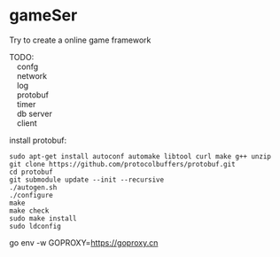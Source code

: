 
# gameSer

Try to create a online game framework

TODO: <br>
&#8195;confg<br>
&#8195;network<br>
&#8195;log<br>
&#8195;protobuf<br>
&#8195;timer<br>
&#8195;db server<br>
&#8195;client<br>



install protobuf:
 ```
 sudo apt-get install autoconf automake libtool curl make g++ unzip
 git clone https://github.com/protocolbuffers/protobuf.git
 cd protobuf
 git submodule update --init --recursive
 ./autogen.sh
 ./configure
 make
 make check
 sudo make install
 sudo ldconfig
 ```

 
go env -w GOPROXY=https://goproxy.cn

